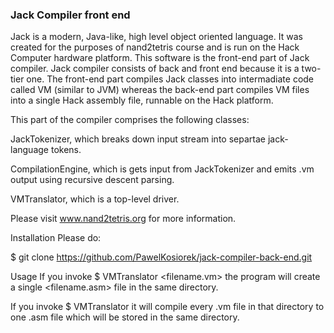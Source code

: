 ### Jack Compiler front end

Jack is a modern, Java-like, high level object oriented language. It was created for the purposes of nand2tetris course and is run on the Hack Computer hardware platform. This software is the front-end part of Jack compiler. Jack compiler consists of back and front end because it is a two-tier one. The front-end part compiles Jack classes into intermadiate code called VM (similar to JVM) whereas the back-end part compiles VM files into a single Hack assembly file, runnable on the Hack platform.

This part of the compiler comprises the following classes:

JackTokenizer, which breaks down input stream into separtae jack-language tokens.

CompilationEngine, which is gets input from JackTokenizer and emits .vm output using recursive descent parsing.

VMTranslator, which is a top-level driver.

Please visit www.nand2tetris.org for more information.

Installation
Please do:

$ git clone https://github.com/PawelKosiorek/jack-compiler-back-end.git

Usage
If you invoke $ VMTranslator <filename.vm> the program will create a single <filename.asm> file in the same directory.

If you invoke $ VMTranslator <directoryname> it will compile every .vm file in that directory to one .asm file which will be stored in the same directory.

